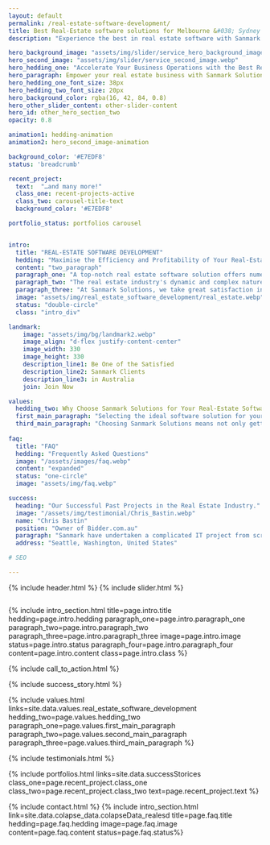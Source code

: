 ```yaml
---
layout: default
permalink: /real-estate-software-development/
title: Best Real-Estate software solutions for Melbourne &#038; Sydney
description: "Experience the best in real estate software with Sanmark Solutions. Customised tools for Melbourne &amp; Sydney businesses to streamline operations and grow."

hero_background_image: "assets/img/slider/service_hero_background_image.webp.webp"
hero_second_image: "assets/img/slider/service_second_image.webp"
hero_hedding_one: "Accelerate Your Business Operations with the Best Real Estate Software Solutions."
hero_paragraph: Empower your real estate business with Sanmark Solutions, a leading provider of bespoke real estate software. Our cutting-edge tools, designed for property and land development, enable you to streamline operations, improve efficiency, and accelerate your business growth. Make the leap to digital transformation today.
hero_hedding_one_font_size: 38px
hero_hedding_two_font_size: 20px
hero_background_color: rgba(16, 42, 84, 0.8)
hero_other_slider_content: other-slider-content
hero_id: other_hero_section_two
opacity: 0.8

animation1: hedding-animation
animation2: hero_second_image-animation

background_color: '#E7EDF8'
status: 'breadcrumb' 

recent_project: 
  text:  "…and many more!"
  class_one: recent-projects-active
  class_two: carousel-title-text
  background_color: '#E7EDF8'

portfolio_status: portfolios carousel


intro:
  title: "REAL-ESTATE SOFTWARE DEVELOPMENT"
  hedding: "Maximise the Efficiency and Profitability of Your Real-Estate Process with a High-Quality Software Solution"
  content: "two_paragraph"
  paragraph_one: "A top-notch real estate software solution offers numerous benefits that can significantly enhance your operational efficiency. It streamlines your business processes, automating repetitive tasks and reducing manual errors. Real-time tracking of projects, resource allocation, and performance analysis become easier than ever, leading to better project management and increased productivity. Financial planning and forecasting features provide a clear picture of project feasibility, allowing for informed decision-making. Ultimately, a quality real estate software solution serves as the backbone of your business, empowering you to deliver superior services and drive growth." 
  paragraph_two: "The real estate industry's dynamic and complex nature often necessitates the use of an intelligent software solution. If your business is dealing with disorganised data, struggling with time-consuming manual tasks, or failing to effectively track project progress, it's time to consider implementing a real estate software solution. Moreover, as your business expands, handling multiple projects simultaneously can be challenging without the right tools. A comprehensive software solution can seamlessly manage these complexities, leading to improved efficiency and profitability."
  paragraph_three: "At Sanmark Solutions, we take great satisfaction in providing software solutions that are specifically suited to your unique business requirements. We can create solutions that address your particular difficulties thanks to our technical know-how and experience in the real estate sector. We provide a variety of software solutions, ranging from tools for financial planning to those for real estate and land development, so you can have the ideal answer for every facet of your organisation. Our dedication to providing continuing assistance and customer satisfaction sets us unique. We are your partner in maximising your business's potential, not just a software provider. Choose Sanmark Solutions, and let's accelerate your success together."
  image: "assets/img/real_estate_software_development/real_estate.webp"
  status: "double-circle"
  class: "intro_div"

landmark:
    image: "assets/img/bg/landmark2.webp"
    image_align: "d-flex justify-content-center"
    image_width: 330
    image_height: 330
    description_line1: Be One of the Satisfied
    description_line2: Sanmark Clients
    description_line3: in Australia
    join: Join Now

values:
  hedding_two: Why Choose Sanmark Solutions for Your Real-Estate Software Solution Requirement in Melbourne and Sydney
  first_main_paragraph: "Selecting the ideal software solution for your company can make all the difference in the competitive real estate markets of Melbourne and Sydney. Your choice of software can either help your company develop or become a growth bottleneck. That’s where Sanmark Solutions comes in. We offer tailored, high-quality real estate software solutions designed to cater to your unique business needs and challenges."
  third_main_paragraph: "Choosing Sanmark Solutions means not only getting access to top-tier real estate software but also forming a partnership with a provider that genuinely cares about your success. Providing unparalleled solutions and support is our mission, as we assist businesses like yours in tackling the complexities presented by the real estate industry. Connect with us today, so that together, we can unlock your business’s utmost capabilities within Melbourne and Sydney’s vibrant marketplaces."
  
faq:
  title: "FAQ"
  hedding: "Frequently Asked Questions"
  image: "/assets/images/faq.webp"
  content: "expanded"
  status: "one-circle"
  image: "assets/img/faq.webp"

success:
  heading: "Our Successful Past Projects in the Real Estate Industry."
  image: "/assets/img/testimonial/Chris_Bastin.webp"
  name: "Chris Bastin"
  position: "Owner of Bidder.com.au"
  paragraph: "Sanmark have undertaken a complicated IT project from scratch for us. The entire team have proven to be professional, reliable and skilled. They are a pleasure to deal with, and we continue to use their services for new features and updates to our platform."
  address: "Seattle, Washington, United States"

# SEO

---
```


{% include header.html %}
{% include slider.html %}

<div style="margin-top:-50px; background-color:{{page.background_color}};" >
    <div style="height:50px"></div>
    </div>

{% include intro_section.html  title=page.intro.title hedding=page.intro.hedding
      paragraph_one=page.intro.paragraph_one paragraph_two=page.intro.paragraph_two paragraph_three=page.intro.paragraph_three image=page.intro.image status=page.intro.status paragraph_four=page.intro.paragraph_four content=page.intro.content class=page.intro.class %}


{% include call_to_action.html %}

{% include success_story.html %}

{% include values.html links=site.data.values.real_estate_software_development hedding_two=page.values.hedding_two paragraph_one=page.values.first_main_paragraph paragraph_two=page.values.second_main_paragraph paragraph_three=page.values.third_main_paragraph %}

{% include testimonials.html %}

{% include portfolios.html links=site.data.successStorices class_one=page.recent_project.class_one class_two=page.recent_project.class_two text=page.recent_project.text %}

{% include contact.html %}
{% include intro_section.html link=site.data.colapse_data.colapseData_realesd title=page.faq.title hedding=page.faq.hedding image=page.faq.image content=page.faq.content status=page.faq.status%}


<script>
  $(document).ready(function () {
      var owl1 = $('#carouselOne .owl-carousel'); // Target the first carousel
      owl1.owlCarousel();
      $('#carouselOne .customNextBtn').click(function () { // Target the next button of the first carousel
          owl1.trigger('next.owl.carousel');
      });
      $('#carouselOne .customPrevBtn').click(function () { // Target the previous button of the first carousel
          owl1.trigger('prev.owl.carousel', [300]);
      });
  });

  $(document).ready(function () {
      var owl2 = $('#carouselTwo .owl-carousel'); // Target the second carousel
      owl2.owlCarousel();
      $('#carouselTwo .customNextBtn').click(function () { // Target the next button of the second carousel
          owl2.trigger('next.owl.carousel');
      });
      $('#carouselTwo .customPrevBtn').click(function () { // Target the previous button of the second carousel
          owl2.trigger('prev.owl.carousel', [300]);
      });
  });

  function setCardHeights() {
      // Reset card heights
      $('.value-card').height('auto');

      // Initialize variables
      let maxHeight = 0;

      // Find the maximum height among the cards
      $('.value-card').each(function () {
        const cardHeight = $(this).outerHeight();
        maxHeight = Math.max(maxHeight, cardHeight);
      });

      // Set the maximum height to all the cards
      $('.value-card').height(maxHeight);
    }

    // Call the function initially and on window resize
    $(window).on('load resize', function () {
      setCardHeights();
    });

  $(document).ready(function() {
    $("#owl-demo").owlCarousel({
    autoPlay: 3000, //Set AutoPlay to 3 seconds
    items : 4,
    itemsDesktop : [1199,3],
    itemsDesktopSmall : [979,3]
  });
});
</script>

